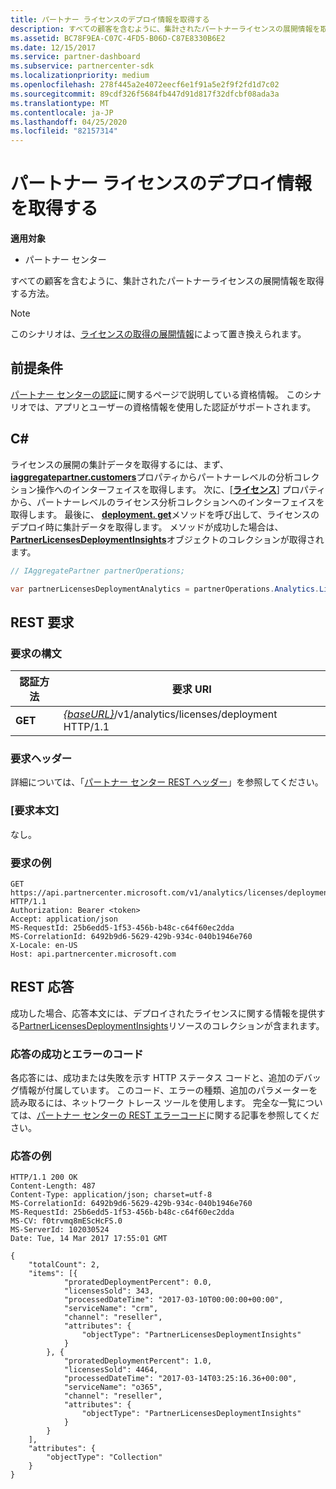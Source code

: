 ```yaml
---
title: パートナー ライセンスのデプロイ情報を取得する
description: すべての顧客を含むように、集計されたパートナーライセンスの展開情報を取得する方法。
ms.assetid: BC78F9EA-C07C-4FD5-B06D-C87E8330B6E2
ms.date: 12/15/2017
ms.service: partner-dashboard
ms.subservice: partnercenter-sdk
ms.localizationpriority: medium
ms.openlocfilehash: 278f445a2e4072eecf6e1f91a5e2f9f2fd1d7c02
ms.sourcegitcommit: 89cdf326f5684fb447d91d817f32dfcbf08ada3a
ms.translationtype: MT
ms.contentlocale: ja-JP
ms.lasthandoff: 04/25/2020
ms.locfileid: "82157314"
---
```

# <a name="get-partner-licenses-deployment-information"></a>パートナー ライセンスのデプロイ情報を取得する

**適用対象**

- パートナー センター

すべての顧客を含むように、集計されたパートナーライセンスの展開情報を取得する方法。

> [!NOTE]
> このシナリオは、[ライセンスの取得の展開情報](get-licenses-deployment-information.md)によって置き換えられます。

## <a name="prerequisites"></a>前提条件

[パートナー センターの認証](partner-center-authentication.md)に関するページで説明している資格情報。 このシナリオでは、アプリとユーザーの資格情報を使用した認証がサポートされます。

## <a name="c"></a>C\#

ライセンスの展開の集計データを取得するには、まず、 [**iaggregatepartner.customers**](https://docs.microsoft.com/dotnet/api/microsoft.store.partnercenter.ipartner.analytics)プロパティからパートナーレベルの分析コレクション操作へのインターフェイスを取得します。 次に、[[**ライセンス**](https://docs.microsoft.com/dotnet/api/microsoft.store.partnercenter.analytics.ipartneranalyticscollection.licenses)] プロパティから、パートナーレベルのライセンス分析コレクションへのインターフェイスを取得します。 最後に、 [**deployment. get**](https://docs.microsoft.com/dotnet/api/microsoft.store.partnercenter.genericoperations.ientireentitycollectionretrievaloperations-2.get)メソッドを呼び出して、ライセンスのデプロイ時に集計データを取得します。 メソッドが成功した場合は、 [**PartnerLicensesDeploymentInsights**](https://docs.microsoft.com/dotnet/api/microsoft.store.partnercenter.models.analytics.partnerlicensesdeploymentinsights)オブジェクトのコレクションが取得されます。

``` csharp
// IAggregatePartner partnerOperations;

var partnerLicensesDeploymentAnalytics = partnerOperations.Analytics.Licenses.Deployment.Get();
```

## <a name="rest-request"></a>REST 要求

### <a name="request-syntax"></a>要求の構文

| 認証方法  | 要求 URI                                                                           |
|---------|---------------------------------------------------------------------------------------|
| **GET** | [*{baseURL}*](partner-center-rest-urls.md)/v1/analytics/licenses/deployment HTTP/1.1 |

### <a name="request-headers"></a>要求ヘッダー

詳細については、「[パートナー センター REST ヘッダー](headers.md)」を参照してください。

### <a name="request-body"></a>[要求本文]

なし。

### <a name="request-example"></a>要求の例

```http
GET https://api.partnercenter.microsoft.com/v1/analytics/licenses/deployment HTTP/1.1
Authorization: Bearer <token>
Accept: application/json
MS-RequestId: 25b6edd5-1f53-456b-b48c-c64f60ec2dda
MS-CorrelationId: 6492b9d6-5629-429b-934c-040b1946e760
X-Locale: en-US
Host: api.partnercenter.microsoft.com
```

## <a name="rest-response"></a>REST 応答

成功した場合、応答本文には、デプロイされたライセンスに関する情報を提供する[PartnerLicensesDeploymentInsights](analytics-resources.md#partnerlicensesdeploymentinsights)リソースのコレクションが含まれます。

### <a name="response-success-and-error-codes"></a>応答の成功とエラーのコード

各応答には、成功または失敗を示す HTTP ステータス コードと、追加のデバッグ情報が付属しています。 このコード、エラーの種類、追加のパラメーターを読み取るには、ネットワーク トレース ツールを使用します。 完全な一覧については、[パートナー センターの REST エラーコード](error-codes.md)に関する記事を参照してください。

### <a name="response-example"></a>応答の例

```http
HTTP/1.1 200 OK
Content-Length: 487
Content-Type: application/json; charset=utf-8
MS-CorrelationId: 6492b9d6-5629-429b-934c-040b1946e760
MS-RequestId: 25b6edd5-1f53-456b-b48c-c64f60ec2dda
MS-CV: f0trvmq8mEScHcFS.0
MS-ServerId: 102030524
Date: Tue, 14 Mar 2017 17:55:01 GMT

{
    "totalCount": 2,
    "items": [{
            "proratedDeploymentPercent": 0.0,
            "licensesSold": 343,
            "processedDateTime": "2017-03-10T00:00:00+00:00",
            "serviceName": "crm",
            "channel": "reseller",
            "attributes": {
                "objectType": "PartnerLicensesDeploymentInsights"
            }
        }, {
            "proratedDeploymentPercent": 1.0,
            "licensesSold": 4464,
            "processedDateTime": "2017-03-14T03:25:16.36+00:00",
            "serviceName": "o365",
            "channel": "reseller",
            "attributes": {
                "objectType": "PartnerLicensesDeploymentInsights"
            }
        }
    ],
    "attributes": {
        "objectType": "Collection"
    }
}
```
